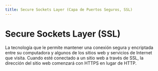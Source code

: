 ```yaml
---
title: Secure Sockets Layer (Capa de Puertos Seguros, SSL)
---
```

# Secure Sockets Layer (SSL) 

La tecnología que le permite mantener una conexión segura y encriptada entre su computadora y algunos de los sitios web y servicios de Internet que visita. Cuando esté conectado a un sitio web a través de SSL, la dirección del sitio web comenzará con HTTPS en lugar de HTTP.